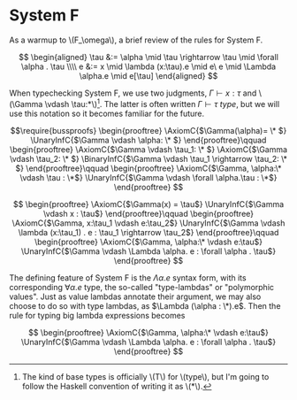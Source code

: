 # System F

As a warmup to \\(F_\omega\\), a brief review of the rules for
System F.

$$
\begin{aligned}
\tau &:= \alpha \mid \tau \rightarrow \tau \mid \forall \alpha . \tau \\\\
e &:= x \mid \lambda (x:\tau).e \mid e\ e \mid \Lambda \alpha.e \mid e[\tau]
\end{aligned}
$$

When typechecking System F, we use two judgments, $\Gamma \vdash x:
\tau$ and \\(\Gamma \vdash \tau:*\\)[^1]. The latter is often written
$\Gamma \vdash \tau\ type$, but we will use this notation so it becomes
familiar for the future.

$$\require{bussproofs}
\begin{prooftree}
\AxiomC{$\Gamma(\alpha)= \* $}
\UnaryInfC{$\Gamma \vdash \alpha: \* $}
\end{prooftree}\qquad
\begin{prooftree}
\AxiomC{$\Gamma \vdash \tau_1: \* $}
\AxiomC{$\Gamma \vdash \tau_2: \* $}
\BinaryInfC{$\Gamma \vdash \tau_1 \rightarrow \tau_2: \* $}
\end{prooftree}\qquad
\begin{prooftree}
\AxiomC{$\Gamma, \alpha:\* \vdash \tau : \*$}
\UnaryInfC{$\Gamma \vdash \forall \alpha.\tau : \*$}
\end{prooftree}
$$

$$
\begin{prooftree}
\AxiomC{$\Gamma(x) = \tau$}
\UnaryInfC{$\Gamma \vdash x : \tau$}
\end{prooftree}\qquad
\begin{prooftree}
\AxiomC{$\Gamma, x:\tau_1 \vdash e:\tau_2$}
\UnaryInfC{$\Gamma \vdash \lambda (x:\tau_1) . e : \tau_1 \rightarrow \tau_2$}
\end{prooftree}\qquad
\begin{prooftree}
\AxiomC{$\Gamma, \alpha:\* \vdash e:\tau$}
\UnaryInfC{$\Gamma \vdash \Lambda \alpha. e : \forall \alpha . \tau$}
\end{prooftree}
$$

The defining feature of System F is the $\Lambda \alpha.e$ syntax form, with
its corresponding $\forall \alpha.e$ type, the so-called "type-lambdas" or
"polymorphic values". Just as value lambdas annotate their argument, we may
also choose to do so with type lambdas, as $\Lambda (\alpha : \*).e$. Then the
rule for typing big lambda expressions becomes

$$
\begin{prooftree}
\AxiomC{$\Gamma, \alpha:\* \vdash e:\tau$}
\UnaryInfC{$\Gamma \vdash \Lambda \alpha. e : \forall \alpha . \tau$}
\end{prooftree}
$$

[^1]: The kind of base types is officially \\(T\\) for \\(type\\), but I'm going to follow the Haskell convention of writing it as \\(*\\).

